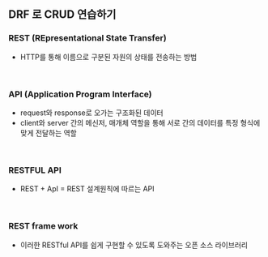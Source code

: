 ## DRF 로  CRUD 연습하기

### REST (REpresentational State Transfer)

+ HTTP를 통해 이름으로 구분된 자원의 상태를 전송하는 방법
<br/>

### API (Application Program Interface)
+ request와 response로 오가는 구조화된 데이터
+ client와 server 간의 메신저, 매개체 역할을 통해 서로 간의 데이터를 특정 형식에 맞게 전달하는 역할
<br/>

### RESTFUL API 
+ REST + ApI = REST 설계원칙에 따르는 API 
<br>

### REST frame work
+ 이러한 RESTful API를 쉽게 구현할 수 있도록 도와주는 오픈 소스 라이브러리

